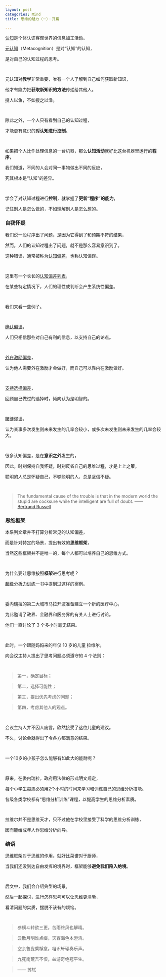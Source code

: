 ```yaml
---
layout: post
categories: Mind
title: 思维的魅力（一）：开篇

---
```


[认知](https://wiki.mbalib.com/wiki/%E8%AE%A4%E7%9F%A5)是个体认识客观世界的信息加工活动。

[元认知](https://zh.wikipedia.org/wiki/%E5%BE%8C%E8%A8%AD%E8%AA%8D%E7%9F%A5)（Metacognition）是对“认知”的认知，

是对自己的认知过程的思考。

<br/>

元认知对**教学**非常重要，唯有一个人了解到自己如何获取新知识，

他才有能力把**获取新知识的方法**传递给其他人。

授人以鱼，不如授之以渔。

<br/>

除此之外，一个人只有看到自己的认知过程，

才能更有意识的**对认知进行控制**。

<br/>

如果把个人比作处理信息的一台机器，那么**认知活动**就好比这台机器里运行的**程序**，

我们知道，不同的人会对同一事物做出不同的反应，

究其根本是“认知”的差异。

<br/>

学会了对认知过程进行**控制**，就掌握了**更新“程序”的能力**，

记住别人是怎么做的，不如理解别人是怎么想的。

### 自我怀疑

我们说一段程序出了问题，是因为它得到了和预期不符的结果，

然而，人们的认知过程出了问题，就不是那么容易意识到了。

这种错误，通常被称为[认知偏差](https://zh.wikipedia.org/wiki/%E8%AA%8D%E7%9F%A5%E5%81%8F%E8%AA%A4)，也称认知偏误。

<br/>

这里有一个长长的[认知偏差列表](https://zh.wikipedia.org/wiki/%E8%AA%8D%E7%9F%A5%E5%81%8F%E8%AA%A4%E5%88%97%E8%A1%A8)，

在某些特定情况下，人们的理性或判断会产生系统性偏差。

<br/>

我们来看一些例子。

<br/>

[确认偏误](https://zh.wikipedia.org/wiki/%E7%A2%BA%E8%AA%8D%E5%81%8F%E8%AA%A4)，

人们只相信那些对自己有利的信息，以支持自己的论点。

<br/>

[外在激励偏差](https://zh.wikipedia.org/wiki/%E5%A4%96%E5%9C%A8%E6%BF%80%E5%8A%B1%E5%81%8F%E5%B7%AE)，

认为他人需要外在激励才会做好，而自己可以靠内在激励做好。

<br/>

[支持选择偏差]()，

回顾自己做过的选择时，倾向认为是明智的。

<br/>

[赌徒谬误](https://zh.wikipedia.org/wiki/%E8%B3%AD%E5%BE%92%E8%AC%AC%E8%AA%A4)，

认为某事多次发生则未来发生的几率会较小，或多次未发生则未来发生的几率会较大。

<br/>

很多认知偏差，是在**意识之外**发生的，

因此，时刻保持自我怀疑，时刻反省自己的思维过程，才是上上之策。

聪明的人总是怀疑自己，不够聪明的人，总是坚信不疑。

<br/>

> The fundamental cause of the trouble is that in the modern world the stupid are cocksure while the intelligent are full of doubt. —— [Bertrand Russell](https://en.wikipedia.org/wiki/Bertrand_Russell)

### 思维框架

本系列文章并不打算分析常见的认知偏差，

而是针对特定的场景，提出有效的**思维框架**，

当然这些框架并不是唯一的，每个人都可以培养自己的思维方式。

<br/>

为什么要让思维按照**框架**进行思考呢？

[超级分析力训练](https://book.douban.com/subject/1177205/)一书中提到过这样的案例。

<br/>

委内瑞拉的第二大城市马拉开波准备建立一个新的医疗中心，

为此邀请了政界、金融界和医务界的有关人士进行讨论。

他们一直讨论了 3 个多小时毫无结果。

<br/>

此时，一个跟随妈妈来的年仅 10 岁的儿童 拉维尔，

向会议主持人提出了思考问题必须遵守的 4 个法则：

<br/>

> 第一，确定目标；

> 第二，选择可能性；

> 第三，提出优先考虑的问题；

> 第四，考虑其他人的观点。

<br/>

会议主持人并不因人废言，欣然接受了这位儿童的建议。

不久，讨论会就得出了令各方都满意的结果。

<br/>

一个10岁的小孩子怎么能够有如此大的能耐呢？

<br/>

原来，在委内瑞拉，政府用法律的形式明文规定，

每个小学生每周必须用2个小时的时间来学习和训练自己的思维分析技能。

各级各类学校都有“思维分析训练”课程，以提高学生的思维分析素质。

<br/>

拉维尔并不是思维天才，只不过他在学校里接受了科学的思维分析训练，

因而能给成年人作思维分析向导。

### 结语

思维框架对于思维的作用，就好比菜谱对于厨师，

当我们还没到达自由发挥的境界时，框架能够**避免我们陷入绝境**。

<br/>

后文中，我们会介绍典型的场景，

然后一起探讨，进行怎样思考可以让思维更清晰，

看清问题的实质，摆脱不该有的烦恼。

<br/>

> 参横斗转欲三更，苦雨终风也解晴。

> 云散月明谁点缀，天容海色本澄清。

> 空余鲁叟乘桴意，粗识轩辕奏乐声。

> 九死南荒吾不恨，兹游奇绝冠平生。

> —— 苏轼
